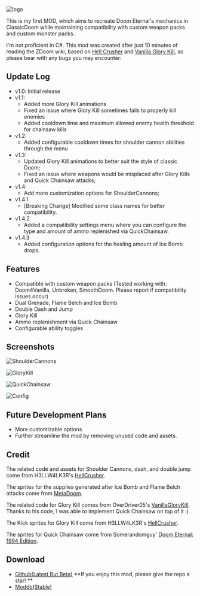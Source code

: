 ![logo](https://s2.loli.net/2025/06/03/EqmM3fFOC7IQNvG.png)

This is my first MOD, which aims to recreate Doom Eternal's mechanics in ClassicDoom while maintaining compatibility with custom weapon packs and custom monster packs.

I'm not proficient in C#. This mod was created after just 10 minutes of reading the ZDoom wiki, based on [Hell Crusher](https://forum.zdoom.org/viewtopic.php?t=72084) and [Vanilla Glory Kill](https://github.com/OverDriver05/Vanilla-Glory-Kill), so please bear with any bugs you may encounter:

## Update Log

- v1.0: Initial release
- v1.1:
  - Added more Glory Kill animations
  - Fixed an issue where Glory Kill sometimes fails to properly kill enemies
  - Added cooldown time and maximum allowed enemy health threshold for chainsaw kills
- v1.2:
  - Added configurable cooldown times for shoulder cannon abilities through the menu
- v1.3:
  - Updated Glory Kill animations to better suit the style of classic Doom;
  - Fixed an issue where weapons would be misplaced after Glory Kills and Quick Chainsaw attacks;
- v1.4:
  - Add more customization options for ShoulderCannons;
- v1.4.1
  - [Breaking Change] Modified some class names for better compatibility.
- v1.4.2
  - Added a compatibility settings menu where you can configure the type and amount of ammo replenished via QuickChainsaw.
- v1.4.3
  - Added configuration options for the healing amount of Ice Bomb drops.

## Features

- Compatible with custom weapon packs (Tested working with: Doom4Vanilla, Unbroken, SmoothDoom. Please report if compatibility issues occur)
- Dual Grenade, Flame Belch and Ice Bomb
- Double Dash and Jump
- Glory Kill
- Ammo replenishment via Quick Chainsaw
- Configurable ability toggles

## Screenshots

![ShoulderCannons](https://files.catbox.moe/7imwq7.png)

![GloryKill](https://files.catbox.moe/3stxhq.png)

![QuickChainsaw](https://files.catbox.moe/jl9ne4.png)

![Config](https://files.catbox.moe/f9j9m1.png)

## Future Development Plans

- More customizable options
- Further streamline the mod by removing unused code and assets.

## Credit

The related code and assets for Shoulder Cannons, dash, and double jump come from H3LLW4LK3R's [HellCrusher](https://forum.zdoom.org/viewtopic.php?t=72084).

The sprites for the supplies generated after Ice Bomb and Flame Belch attacks come from [MetaDoom](https://www.doomworld.com/forum/topic/131595-gzdoom-metadoom-v71-ghost/).

The related code for Glory Kill comes from OverDriver05's [VanillaGloryKill](https://github.com/OverDriver05/Vanilla-Glory-Kill). Thanks to his code, I was able to implement Quick Chainsaw on top of it :)

The Kick sprites for Glory Kill come from H3LLW4LK3R's [HellCrusher](https://forum.zdoom.org/viewtopic.php?t=72084).

The sprites for Quick Chainsaw come from Somerandomguy' [Doom Eternal: 1994 Edition](https://www.doomworld.com/forum/topic/151800-doom-eternal-made-in-1994-doom-eternal-1994-edition-de94e/).

## Download

- [Github(Latest But Beta)](https://github.com/susmouse/Universal-Eternal-Mod) **If you enjoy this mod, please give the repo a star! **
- [Moddb(Stable)](https://www.moddb.com/mods/universal-eternal-mod)
